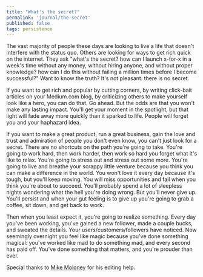 ```yaml
---
title: "What's the secret?"
permalink: 'journal/the-secret'
published: false
tags: persistence
---
```

The vast majority of people these days are looking to live a life that doesn't interfere with the status quo. Others are looking for ways to get rich quick on the internet.  They ask "what's the secret?  how can I launch x-for-x in a week's time without any money, without hiring anyone, and without proper knowledge? how can I do this without failing a million times before I become successful?" Want to know the truth? It's not pleasant: there is no secret.

If you want to get rich and popular by cutting corners, by writing click-bait articles on your Medium.com blog, by criticizing others to make yourself look like a hero, you can do that. Go ahead. But the odds are that you won't make any lasting impact. You'll get your moment in the spotlight, but that light will fade away more quickly than it sparked to life. People will forget you and your haphazard idea.

If you want to make a great product, run a great business, gain the love and trust and admiration of people you don't even know, you can't just look for a secret. There are no shortcuts on the path you're going to take. You're going to work hard, then work harder, then work so hard you forget what it's like to relax. You're going to stress out and stress out some more. You're going to live and breathe your scrappy little venture because you think you can make a difference in the world. You won't love it every day because it's tough, but you'll keep moving. You will miss opportunities and fail when you think you're about to succeed. You'll probably spend a lot of sleepless nights wondering what the hell you're doing wrong. But you'll never give up. You'll persist and when your gut feeling is to give up you're going to grab a coffee, sit down, and get back to work.

Then when you least expect it, you're going to realize something. Every day you've been working, you've gained a new follower, made a couple bucks, and sweated the details. Your users/customers/followers have noticed.  Now seemingly overnight you feel like magic because you've done something magical: you've worked like mad to do something  mad, and every second has paid off. You've done something that matters, and you're prouder than ever.

<p class="meta">Special thanks to <a href="https://medium.com/@moloneymike">Mike Moloney</a> for his editing help.</p>

